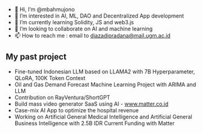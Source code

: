 - 👋 Hi, I’m @mbahmujono
- 👀 I’m interested in AI, ML, DAO and Decentralized App development
- 🌱 I’m currently learning Solidity, JS and web3.js
- 💞️ I’m looking to collaborate on AI and machine learning
- 📫 How to reach me : email to diazadipradana@mail.ugm.ac.id

## My past project
- Fine-tuned Indonesian LLM based on LLAMA2 with 7B Hyperparameter, QLoRA, 100K Token Context
- Oil and Gas Demand Forecast Machine Learning Project with ARIMA and LLM
- Contribution on RayVentura/ShortGPT
- Build mass video generator SaaS using AI - www.matter.co.id
- Case-mix AI App to optimize the hospital revenue
- Working on Artificial General Medical Intelligence and Artificial General Business Intelligence with 2.5B IDR Current Funding with Matter
  
<!---
mbahmujono/mbahmujono is a ✨ special ✨ repository because its `README.md` (this file) appears on your GitHub profile.
You can click the Preview link to take a look at your changes.
--->
